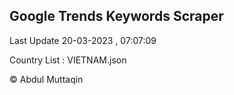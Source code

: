 

## Google Trends Keywords Scraper 
 
Last Update 20-03-2023 , 07:07:09

Country List :
VIETNAM.json



© Abdul Muttaqin 
